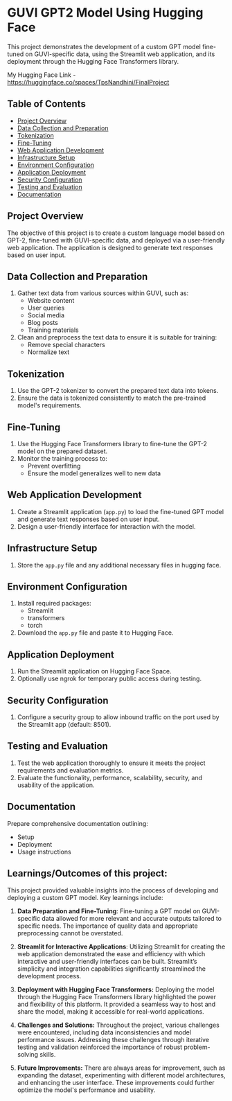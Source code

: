 # GUVI GPT2 Model Using Hugging Face

This project demonstrates the development of a custom GPT model fine-tuned on GUVI-specific data, using the Streamlit web application, and its deployment through the Hugging Face Transformers library.

My Hugging Face Link - https://huggingface.co/spaces/TpsNandhini/FinalProject

## Table of Contents
- [Project Overview](#project-overview)
- [Data Collection and Preparation](#data-collection-and-preparation)
- [Tokenization](#tokenization)
- [Fine-Tuning](#fine-tuning)
- [Web Application Development](#web-application-development)
- [Infrastructure Setup](#infrastructure-setup)
- [Environment Configuration](#environment-configuration)
- [Application Deployment](#application-deployment)
- [Security Configuration](#security-configuration)
- [Testing and Evaluation](#testing-and-evaluation)
- [Documentation](#documentation)

## Project Overview
The objective of this project is to create a custom language model based on GPT-2, fine-tuned with GUVI-specific data, and deployed via a user-friendly web application. The application is designed to generate text responses based on user input.

## Data Collection and Preparation
1. Gather text data from various sources within GUVI, such as:
   - Website content
   - User queries
   - Social media
   - Blog posts
   - Training materials
2. Clean and preprocess the text data to ensure it is suitable for training:
   - Remove special characters
   - Normalize text

## Tokenization
1. Use the GPT-2 tokenizer to convert the prepared text data into tokens.
2. Ensure the data is tokenized consistently to match the pre-trained model's requirements.

## Fine-Tuning
1. Use the Hugging Face Transformers library to fine-tune the GPT-2 model on the prepared dataset.
2. Monitor the training process to:
   - Prevent overfitting
   - Ensure the model generalizes well to new data

## Web Application Development
1. Create a Streamlit application (`app.py`) to load the fine-tuned GPT model and generate text responses based on user input.
2. Design a user-friendly interface for interaction with the model.

## Infrastructure Setup
1. Store the `app.py` file and any additional necessary files in hugging face.

## Environment Configuration
1. Install required packages:
   - Streamlit
   - transformers
   - torch
2. Download the `app.py` file and paste it to Hugging Face.

## Application Deployment
1. Run the Streamlit application on Hugging Face Space.
2. Optionally use ngrok for temporary public access during testing.

## Security Configuration
1. Configure a security group to allow inbound traffic on the port used by the Streamlit app (default: 8501).

## Testing and Evaluation
1. Test the web application thoroughly to ensure it meets the project requirements and evaluation metrics.
2. Evaluate the functionality, performance, scalability, security, and usability of the application.

## Documentation
Prepare comprehensive documentation outlining:
   - Setup
   - Deployment
   - Usage instructions

## Learnings/Outcomes of this project:
This project provided valuable insights into the process of developing and deploying a custom GPT model. Key learnings include:

1. **Data Preparation and Fine-Tuning**: Fine-tuning a GPT model on GUVI-specific data allowed for more relevant and accurate outputs tailored to specific needs. The importance of quality data and appropriate preprocessing cannot be overstated.

2. **Streamlit for Interactive Applications**: Utilizing Streamlit for creating the web application demonstrated the ease and efficiency with which interactive and user-friendly interfaces can be built. Streamlit’s simplicity and integration capabilities significantly streamlined the development process.

3. **Deployment with Hugging Face Transformers:** Deploying the model through the Hugging Face Transformers library highlighted the power and flexibility of this platform. It provided a seamless way to host and share the model, making it accessible for real-world applications.

4. **Challenges and Solutions:** Throughout the project, various challenges were encountered, including data inconsistencies and model performance issues. Addressing these challenges through iterative testing and validation reinforced the importance of robust problem-solving skills.

5. **Future Improvements:** There are always areas for improvement, such as expanding the dataset, experimenting with different model architectures, and enhancing the user interface. These improvements could further optimize the model's performance and usability.



